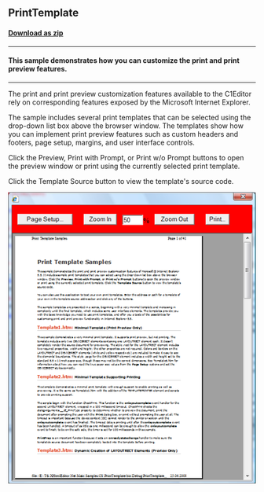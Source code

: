## PrintTemplate
#### [Download as zip](https://grapecity.github.io/DownGit/#/home?url=https://github.com/GrapeCity/ComponentOne-WinForms-Samples/tree/master/NetFramework\XHtmlEditor\VB\PrintTemplate)
____
#### This sample demonstrates how you can customize the print and print preview features.
____
The print and print preview customization features available to the C1Editor rely on corresponding features exposed by the Microsoft Internet Explorer.

The sample includes several print templates that can be selected using the drop-down list box above the browser window.
The templates show how you can implement print preview features such as custom headers and footers, page setup, margins, and user interface controls.

Click the Preview, Print with Prompt, or Print w/o Prompt buttons to open the preview window or print using the currently selected print template.

Click the Template Source button to view the template's source code.

![screenshot](screenshot.PNG)
